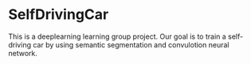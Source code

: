 # SelfDrivingCar
This is a deeplearning learning group project.
Our goal is to train a self-driving car by using semantic segmentation and convulotion neural network.
